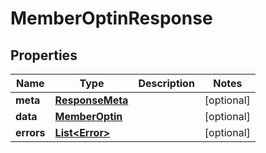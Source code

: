 

# MemberOptinResponse


## Properties

Name | Type | Description | Notes
------------ | ------------- | ------------- | -------------
**meta** | [**ResponseMeta**](ResponseMeta.md) |  |  [optional]
**data** | [**MemberOptin**](MemberOptin.md) |  |  [optional]
**errors** | [**List&lt;Error&gt;**](Error.md) |  |  [optional]



